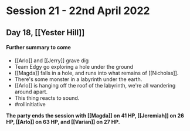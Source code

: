 # Session 21 - 22nd April 2022
## Day 18, [[Yester Hill]]


#### Further summary to come
- [[Arlo]] and [[Jerry]] grave dig
- Team Edgy go exploring a hole under the ground
- [[Magda]] falls in a hole, and runs into what remains of [[Nicholas]]. 
- There's some monster in a labyrinth under the earth.
- [[Arlo]] is hanging off the roof of the labyrinth, we're all wandering around apart.
- This thing reacts to sound.
- #rollinitiative


**The party ends the session with [[Magda]] on 41 HP, [[Jeremiah]] on 26 HP, [[Arlo]] on 63 HP, and [[Varian]] on 27 HP.**